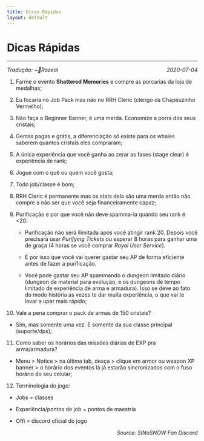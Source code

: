 ```yaml
---
title: Dicas Rápidas
layout: default
---
```


# **Dicas Rápidas**
---
<p style="text-align:left;">
   <i>Tradução: <b>~</b>🌼Rozeal</i>
   <span style="float:right;"><i>2020-07-04</i></span>
</p>

1) Farme o evento **Shattered Memories** e compre as porcarias da loja de medalhas;

2) Eu focaria no Job Pack mas não no RRH Cleric (clérigo da Chapéuzinho Vermelho);

3) Não faça o Beginner Banner, é uma merda. Economize a porra dos seus cristais;

4) Gemas pagas e grátis, a diferenciação só existe para os whales saberem quantos cristais eles compraram;

5) A única experiência que você ganha ao zerar as fases (stage clear) é experiência de rank;

6) Jogue com o quê ou quem você gosta;

7) Todo job/classe é bom;

8) RRH Cleric é permanente mas os stats dela são uma merda então não compre a não ser que você seja financeiramente capaz;

9) Purificação e por que você não deve spamma-la quando seu rank é <20:
   
   - Purificação não será ilimitada após você atingir rank 20. Depois você precisará usar *Purifying Tickets* ou esperar 8 horas para ganhar uma de graça (4 horas se você comprar *Royal User Service*).

   - É por isso que você vai querer gastar seu AP de forma eficiente antes de fazer a purificação.

   - Você pode gastar seu AP spammando o dungeon limitado diário (dungeon de material para evolução, e os dungeons de tempo limitado de experiência de arma e armadura). Isso se deve ao fato do modo história as vezes te dar muita experiência, o que vai te levar a upar mais rápido;

10) Vale a pena comprar o pack de armas de 150 cristais?

   - Sim, mas somente uma vez. E somente da sua classe principal (suporte/dps);

11) Como saber os horários das missões diárias de EXP pra arma/armadura?
    
   - Menu > Notice > na última tab, desça > clique em armor ou weapon XP banner > o horário dos eventos lá já estarão sincronizados com o fuso horário do seu celular;

12) Terminologia do jogo:

   - Jobs = classes
    
   - Experiência/pontos  de job = pontos de maestria 

   - Offi = discord oficial do jogo

<p style="text-align:right;"><i>Source: SINoSNOW Fan Discord</i>

